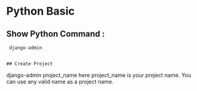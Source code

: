 # Python Basic 

## Show Python Command :
```
 django-admin
 

## Create Project
```
django-admin project_name
here project_name is your project name. You can use any valid name as a project name.
 

